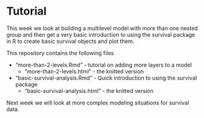 
<!-- README.md is generated from README.Rmd. Please edit that file -->

# Tutorial

This week we look at building a multilevel model with more than one
nested group and then get a very basic introduction to using the
survival package in R to create basic survival objects and plot them.

This repository contains the following files

-   “more-than-2-levels.Rmd” - tutorial on adding more layers to a model
    -   “more-than-2-levels.html” - the knitted version
-   “basic-survival-analysis.Rmd” - Quick introduction to using the
    survival package
    -   “basic-survival-analysis.html” - the knitted version

Next week we will look at more complex modeling situations for survival
data.
